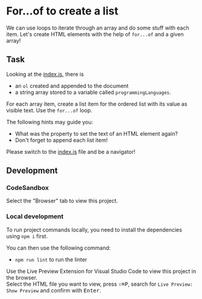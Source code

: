 # For...of to create a list

We can use loops to iterate through an array and do some stuff with each item. Let's create HTML elements with the help of `for...of` and a given array!

## Task

Looking at the [index.js](./js/index.js), there is

- an `ol` created and appended to the document
- a string array stored to a variable called `programmingLanguages`.

For each array item, create a list item for the ordered list with its value as visible text. Use the `for...of` loop.

The following hints may guide you:

- What was the property to set the text of an HTML element again?
- Don't forget to append each list item!

Please switch to the [index.js](./js/index.js) file and be a navigator!

## Development

### CodeSandbox

Select the "Browser" tab to view this project.

### Local development

To run project commands locally, you need to install the dependencies using `npm i` first.

You can then use the following command:

- `npm run lint` to run the linter

Use the Live Preview Extension for Visual Studio Code to view this project in the browser.  
Select the HTML file you want to view, press <kbd>⇧</kbd><kbd>⌘</kbd><kbd>P</kbd>, search for `Live Preview: Show Preview` and confirm with <kbd>Enter</kbd>.
